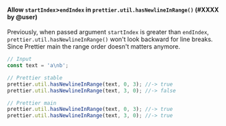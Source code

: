 #### Allow `startIndex`>`endIndex` in `prettier.util.hasNewlineInRange()` (#XXXX by @user)

Previously, when passed argument `startIndex` is greater than `endIndex`, `prettier.util.hasNewlineInRange()` won't look backward for line breaks. Since Prettier main the range order doesn't matters anymore.

```jsx
// Input
const text = 'a\nb';

// Prettier stable
prettier.util.hasNewlineInRange(text, 0, 3); //-> true
prettier.util.hasNewlineInRange(text, 3, 0); //-> false

// Prettier main
prettier.util.hasNewlineInRange(text, 0, 3); //-> true
prettier.util.hasNewlineInRange(text, 3, 0); //-> true
```

